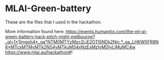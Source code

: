 # MLAI-Green-battery
These are the files that I used in the hackathon.

More information found here:
https://events.humanitix.com/the-ml-ai-green-battery-hack-pitch-night-melbourne?_gl=1*1lmgoh4*_ga*NTM0MTYzMzc2LjE2OTI5NDk2Njc.*_ga_LHKW5FR9N6*MTcxMTMyMTk2NS4yMTkuMS4xNzExMzIyMDIyLjMuMC4w
https://www.mlai.au/hackathon#!
